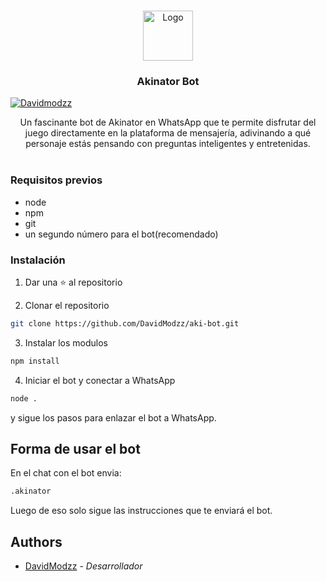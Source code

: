 <br/>
<p align="center">
  <a href="https://github.com/DavidModzz/Davidmodzz">
    <img src="https://ibb.co/zJb1xQ3" alt="Logo" width="80" height="80">
  </a>

  <h3 align="center">Akinator Bot</h3>
  <a href="https://github.com/MGalaCyber">
    <img src="https://komarev.com/ghpvc/?username=DavidModzz/Aki-Bot&style=for-the-badge&label=VISITANTES&color=6e57ff" alt="Davidmodzz" />
  </a>

  <p align="center">
    Un fascinante bot de Akinator en WhatsApp que te permite disfrutar del juego directamente en la plataforma de mensajería, adivinando a qué personaje estás pensando con preguntas inteligentes y entretenidas.
    <br/>
    <br/>
  </p>
</p>

### Requisitos previos


* node
* npm
* git
* un segundo número para el bot(recomendado)


### Instalación 

1. Dar una ⭐ al repositorio

2. Clonar el repositorio 

```sh
git clone https://github.com/DavidModzz/aki-bot.git
```

3. Instalar los modulos

```sh
npm install
```
4. Iniciar el bot y conectar a WhatsApp
```sh
node .
```
y sigue los pasos para enlazar el bot a WhatsApp.

## Forma de usar el bot

En el chat con el bot envia:
```sh
.akinator
```
Luego de eso solo sigue las instrucciones que te enviará el bot.

## Authors

*  [DavidModzz](Https://github.com/DavidModzz) - *Desarrollador*

